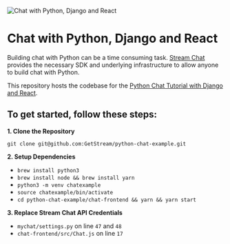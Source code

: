 ![Chat with Python, Django and React](https://i.imgur.com/EF8yFCQ.jpg)

# Chat with Python, Django and React

Building chat with Python can be a time consuming task. [Stream Chat](https://getstream.io/chat/) provides the necessary SDK and underlying infrastructure to allow anyone to build chat with Python.

This repository hosts the codebase for the [Python Chat Tutorial with Django and React](https://getstream.io/blog/tutorial-build-chat-with-python/).

## To get started, follow these steps:

**1. Clone the Repository**

`git clone git@github.com:GetStream/python-chat-example.git`

**2. Setup Dependencies**

- `brew install python3`
- `brew install node && brew install yarn`
- `python3 -m venv chatexample`
- `source chatexample/bin/activate`
- `cd python-chat-example/chat-frontend && yarn && yarn start`

**3. Replace Stream Chat API Credentials**

- `mychat/settings.py` on line `47` and `48`
- `chat-frontend/src/Chat.js` on line `17`
